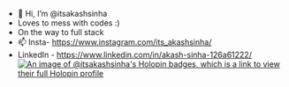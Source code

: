 - 👋 Hi, I’m @itsakashsinha
- Loves to mess with codes :)
- On the way to full stack
- 📫 Insta- https://www.instagram.com/its_akashsinha/
- LinkedIn - https://www.linkedin.com/in/akash-sinha-126a61222/
[![An image of @itsakashsinha's Holopin badges, which is a link to view their full Holopin profile](https://holopin.me/itsakashsinha)](https://holopin.io/@itsakashsinha)
<!---
itsakashsinha/itsakashsinha is a ✨ special ✨ repository because its `README.md` (this file) appears on your GitHub profile.
You can click the Preview link to take a look at your changes.
--->
